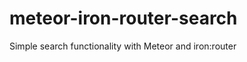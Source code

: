 meteor-iron-router-search
=========================

Simple search functionality with Meteor and iron:router
